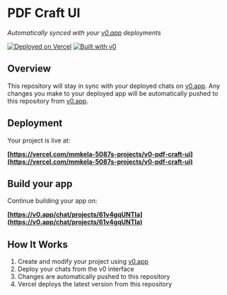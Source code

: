 # PDF Craft UI

*Automatically synced with your [v0.app](https://v0.app) deployments*

[![Deployed on Vercel](https://img.shields.io/badge/Deployed%20on-Vercel-black?style=for-the-badge&logo=vercel)](https://vercel.com/mmkela-5087s-projects/v0-pdf-craft-ui)
[![Built with v0](https://img.shields.io/badge/Built%20with-v0.app-black?style=for-the-badge)](https://v0.app/chat/projects/61v4gqUNTIa)

## Overview

This repository will stay in sync with your deployed chats on [v0.app](https://v0.app).
Any changes you make to your deployed app will be automatically pushed to this repository from [v0.app](https://v0.app).

## Deployment

Your project is live at:

**[https://vercel.com/mmkela-5087s-projects/v0-pdf-craft-ui](https://vercel.com/mmkela-5087s-projects/v0-pdf-craft-ui)**

## Build your app

Continue building your app on:

**[https://v0.app/chat/projects/61v4gqUNTIa](https://v0.app/chat/projects/61v4gqUNTIa)**

## How It Works

1. Create and modify your project using [v0.app](https://v0.app)
2. Deploy your chats from the v0 interface
3. Changes are automatically pushed to this repository
4. Vercel deploys the latest version from this repository
